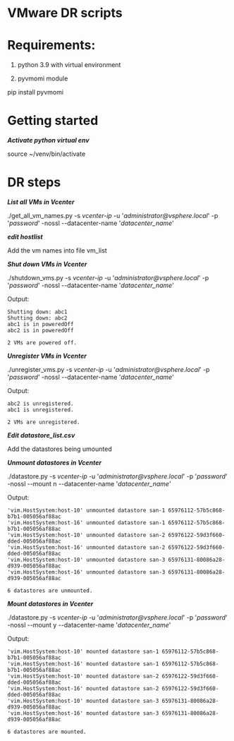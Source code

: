 # VMware DR scripts

# Requirements:

1. python 3.9 with virtual environment

2. pyvmomi module

pip install pyvmomi

# Getting started

**_Activate python virtual env_**

source ~/venv/bin/activate

# DR steps

**_List all VMs in Vcenter_**

./get_all_vm_names.py -s _vcenter-ip_ -u '_administrator@vsphere.local_' -p '_password_' -nossl --datacenter-name '_datacenter_name_'

**_edit hostlist_**

Add the vm names into file vm_list

**_Shut down VMs in Vcenter_**

./shutdown_vms.py -s _vcenter-ip_ -u '_administrator@vsphere.local_' -p '_password_' -nossl --datacenter-name '_datacenter_name_'

Output:

    Shutting down: abc1
    Shutting down: abc2
    abc1 is in poweredOff
    abc2 is in poweredOff

    2 VMs are powered off.

**_Unregister VMs in Vcenter_**

./unregister_vms.py -s _vcenter-ip_ -u '_administrator@vsphere.local_' -p '_password_' -nossl --datacenter-name '_datacenter_name_'

Output:

    abc2 is unregistered.
    abc1 is unregistered.

    2 VMs are unregistered.

**_Edit datastore_list.csv_**

Add the datastores being umounted

**_Unmount datastores in Vcenter_**

./datastore.py -s _vcenter-ip_ -u '_administrator@vsphere.local_' -p '_password_' -nossl --mount n --datacenter-name '_datacenter_name_'

Output:

    'vim.HostSystem:host-10' unmounted datastore san-1 65976112-57b5c868-b7b1-005056af88ac
    'vim.HostSystem:host-16' unmounted datastore san-1 65976112-57b5c868-b7b1-005056af88ac
    'vim.HostSystem:host-10' unmounted datastore san-2 65976122-59d3f660-dded-005056af88ac
    'vim.HostSystem:host-16' unmounted datastore san-2 65976122-59d3f660-dded-005056af88ac
    'vim.HostSystem:host-10' unmounted datastore san-3 65976131-80086a28-d939-005056af88ac
    'vim.HostSystem:host-16' unmounted datastore san-3 65976131-80086a28-d939-005056af88ac

    6 datastores are unmounted.

**_Mount datastores in Vcenter_**

./datastore.py -s _vcenter-ip_ -u '_administrator@vsphere.local_' -p '_password_' -nossl --mount y --datacenter-name '_datacenter_name_'

Output:

    'vim.HostSystem:host-10' mounted datastore san-1 65976112-57b5c868-b7b1-005056af88ac
    'vim.HostSystem:host-16' mounted datastore san-1 65976112-57b5c868-b7b1-005056af88ac
    'vim.HostSystem:host-10' mounted datastore san-2 65976122-59d3f660-dded-005056af88ac
    'vim.HostSystem:host-16' mounted datastore san-2 65976122-59d3f660-dded-005056af88ac
    'vim.HostSystem:host-10' mounted datastore san-3 65976131-80086a28-d939-005056af88ac
    'vim.HostSystem:host-16' mounted datastore san-3 65976131-80086a28-d939-005056af88ac

    6 datastores are mounted.
